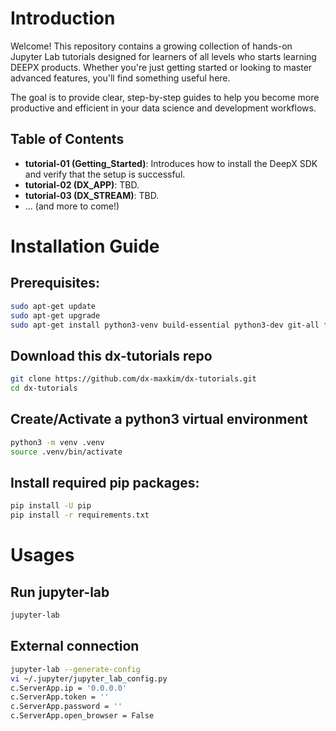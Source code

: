 # Introduction
Welcome! This repository contains a growing collection of hands-on Jupyter Lab tutorials designed for learners of all levels who starts learning DEEPX products. Whether you're just getting started or looking to master advanced features, you'll find something useful here.

The goal is to provide clear, step-by-step guides to help you become more productive and efficient in your data science and development workflows.

## Table of Contents
* **tutorial-01 (Getting_Started)**: Introduces how to install the DeepX SDK and verify that the setup is successful.
* **tutorial-02 (DX_APP)**: TBD.
* **tutorial-03 (DX_STREAM)**: TBD.
* ... (and more to come!)


# Installation Guide

## Prerequisites:
```bash
sudo apt-get update
sudo apt-get upgrade
sudo apt-get install python3-venv build-essential python3-dev git-all ffmpeg
```

## Download this dx-tutorials repo
```bash
git clone https://github.com/dx-maxkim/dx-tutorials.git
cd dx-tutorials
```


## Create/Activate a python3 virtual environment
```bash
python3 -m venv .venv
source .venv/bin/activate
```

## Install required pip packages:
```bash
pip install -U pip
pip install -r requirements.txt
```


# Usages
## Run jupyter-lab
```bash
jupyter-lab
```

## External connection
```bash
jupyter-lab --generate-config
vi ~/.jupyter/jupyter_lab_config.py
c.ServerApp.ip = '0.0.0.0'
c.ServerApp.token = ''
c.ServerApp.password = ''
c.ServerApp.open_browser = False
```
